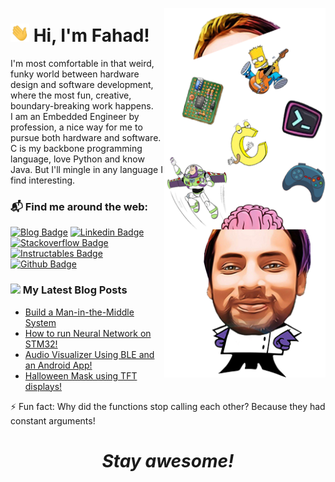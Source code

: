 <a href="https://www.youtube.com/watch?v=dQw4w9WgXcQ&ab_channel=RickAstleyVEVO"><img align="right" src="https://github.com/mirzafahad/mirzafahad/blob/master/image/dp.png" width="258px"/></a>
<h1> <img src="https://raw.githubusercontent.com/mirzafahad/mirzafahad/master/image/Hi.gif" width="30px"> Hi, I'm Fahad!</h1>

<!--
**mirzafahad/mirzafahad** is a ✨ _special_ ✨ repository because its `README.md` (this file) appears on your GitHub profile.

Here are some ideas to get you started:

- 🔭 I’m currently working on ...
- 🌱 I’m currently learning ...
- 👯 I’m looking to collaborate on ...
- 🤔 I’m looking for help with ...
- 💬 Ask me about ...
- 📫 How to reach me: ...
- 😄 Pronouns: ...
- ⚡ Fun fact: ...
![Jokes Card](https://readme-jokes.vercel.app/api)
-->






I'm most comfortable in that weird, funky world between hardware design and software development, where the most fun, creative, boundary-breaking work happens. <br>
I am an Embedded Engineer by profession, a nice way for me to pursue both hardware and software. <br>
C is my backbone programming language, love Python and know Java. But I'll mingle in any language I find interesting. 

### 📬 Find me around the web:

[![Blog Badge](http://img.shields.io/badge/-Blog-red?style=flat-square&logo=blogger&logoColor=black&link=https://mirzafahad.github.io)](https://mirzafahad.github.io) 
[![Linkedin Badge](https://img.shields.io/badge/-LinkedIn-blue?style=flat-square&logo=Linkedin&logoColor=white&link=https://www.linkedin.com/in/fahadmirza1/)](https://www.linkedin.com/in/fahadmirza1/)
[![Stackoverflow Badge](https://img.shields.io/badge/-Stack%20overflow-FE7A16?style=flat-square&logo=stack-overflow&logoColor=white&link=https://arduino.stackexchange.com/users/26478/fahad)](https://arduino.stackexchange.com/users/26478/fahad)
[![Instructables Badge](https://img.shields.io/badge/-Instructables-yellow?style=flat-square&logo=Instructables&logoColor=black&link=https://www.instructables.com/member/FahadM/)](https://www.instructables.com/member/FahadM/)
[![Github Badge](http://img.shields.io/badge/-Github-black?style=flat-square&logo=github&link=https://github.com/mirzafahad/)](https://github.com/mirzafahad/) 


### <img src="https://media.giphy.com/media/WUlplcMpOCEmTGBtBW/giphy.gif" width="30"> My Latest Blog Posts
- [Build a Man-in-the-Middle System](https://mirzafahad.github.io/2021-02-21-wifi-rouge-access-point-part1/)
- [How to run Neural Network on STM32!](https://mirzafahad.github.io/2020-06-16-tflite-stm32/)
- [Audio Visualizer Using BLE and an Android App!](https://mirzafahad.github.io/2020-07-13-audio-visualizer/)
- [Halloween Mask using TFT displays!](https://mirzafahad.github.io/2020-10-31-halloween-mask/)

⚡ Fun fact: Why did the functions stop calling each other? Because they had constant arguments!


<h1 align='center'><i>Stay awesome!</i></h1>
